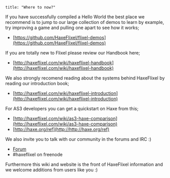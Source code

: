```
title: "Where to now?"
```

If you have successfully compiled a Hello World the best place we recommend is to jump to our large collection of demos to learn by example, try improving a game and pulling one apart to see how it works;

*   [https://github.com/HaxeFlixel/flixel-demos](https://github.com/HaxeFlixel/flixel-demos)

If you are totally new to Flixel please review our Handbook here;

*   [http://haxeflixel.com/wiki/haxeflixel-handbook](http://haxeflixel.com/wiki/haxeflixel-handbook)

We also strongly recomend reading about the systems behind HaxeFlixel by reading our introduction book;

*   [http://haxeflixel.com/wiki/haxeflixel-introduction](http://haxeflixel.com/wiki/haxeflixel-introduction)

For AS3 developers you can get a quickstart on Haxe from this;

*   [http://haxeflixel.com/wiki/as3-haxe-comparison](http://haxeflixel.com/wiki/as3-haxe-comparison)
*   [​http://haxe.org/ref](http://​http://haxe.org/ref)

We also invite you to talk with our community in the forums and IRC :)

*   [Forum](http://haxeflixel.com/documentation/community)
*   \#haxeflixel on freenode

Furthermore this wiki and website is the front of HaxeFlixel information and we welcome additions from users like you :)
